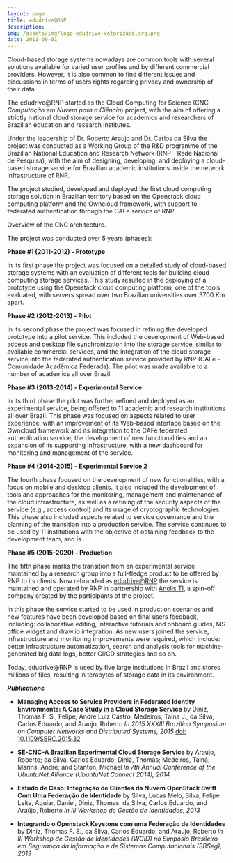 ```yaml
---
layout: page
title: edudrive@RNP
description: 
img: /assets/img/logo-edudrive-vetorizada.svg.png
date: 2011-09-01
---
```


Cloud-based storage systems nowadays are common tools with several solutions available for varied user profiles and by different commercial providers. However, it is also common to find different issues and discussions in terms of users rights regarding privacy and ownership of their data.

The edudrive@RNP started as the Cloud Computing for Science (CNC *Computação em Nuvem para a Ciência*) project, with the aim of offering a strictly national cloud storage service for academics and researchers of Brazilian education and research institutes.

Under the leadership of Dr. Roberto Araujo and Dr. Carlos da Silva the project was conducted as a Working Group of the R&D programme of the Brazilian National Education and Research Network (RNP - Rede Nacional de Pesquisa), with the aim of designing, developing, and deploying a cloud-based storage service for Brazilian academic institutions inside the network infrastructure of RNP.

The project studied, developed and deployed the first cloud computing storage solution in Brazilian territory based on the Openstack cloud computing platform and the Owncloud framework, with support to federated authentication through the CAFe service of RNP.


<div class="img_row">
    <img class="col three left" src="{{ site.baseurl }}/assets/img/cncoverview.png" alt="" title="Overview of the CNC architecture"/>
</div>
<div class="col three caption">
Overview of the CNC architecture.
</div>

The project was conducted over 5 years (phases):

**Phase #1 (2011-2012) - Prototype**

In its first phase the project was focused on a detailed study of cloud-based storage systems with an evaluation of different tools for building cloud computing storage services. This study resulted in the deploying of a prototype using the Openstack cloud computing platform, one of the tools evaluated, with servers spread over two Brazilian universities over 3700 Km apart.

**Phase #2 (2012-2013) - Pilot**

In its second phase the project was focused in refining the developed prototype into a pilot service. This included the development of Web-based access and desktop file synchronization into the storage service, similar to available commercial services, and the integration of the cloud storage service into the federated authentication service provided by RNP (CAFe - Comunidade Acadêmica Federada). The pilot was made available to a number of academics all over Brazil.

**Phase #3 (2013-2014) - Experimental Service**

In its third phase the pilot was further refined and deployed as an experimental service, being offered to 11 academic and research institutions all over Brazil. 
This phase was focused on aspects related to user experience, with an improvement of its Web-based interface based on the Owncloud framework and its integration to the CAFe federated authentication service, the development of new functionalities and an expansion of its supporting infrastructure, with a new dashboard for monitoring and management of the service.

**Phase #4 (2014-2015) - Experimental Service 2**

The fourth phase focused on the development of new functionalities, with a focus on mobile and desktop clients. It also included the development of tools and approaches for the monitoring, management and maintenance of the cloud infrastructure, as well as a refining of the security aspects of the service (e.g., access control) and its usage of cryptographic technologies. This phase also included aspects related to service governance and the planning of the transition into a production service. 
The service continues to be used by 11 institutions with the objective of obtaining feedback to the development team, and is .

**Phase #5 (2015-2020) - Production**

The fifth phase marks the transition from an experimental service maintained by a research group into a full-fledge product to be offered by RNP to its clients. Now rebranded as [edudrive@RNP](https://edudrive.rnp.br) the service is maintained and operated by RNP in partnership with [Anolis TI](https://anolis.com.br/), a spin-off company created by the participants of the project.

In this phase the service started to be used in production scenarios and new features have been developed based on final users feedback, including: collaborative editing, interactive tutorials and onboard guides, MS office widget and draw.io integration. As new users joined the service, infrastructure and monitoring improvements were required, which include: better infrastructure automatization, search and analysis tools for machine-generated big data logs, better CI/CD strategies and so on.

Today, edudrive@RNP is used by five large institutions in Brazil and stores millions of files, resulting in terabytes of storage data in its environment.

***Publications***
* <span class="title"><b>Managing Access to Service Providers in Federated Identity Environments: A Case Study in a Cloud Storage Service</b></span>
by <span class="author">Diniz, Thomas F. S., Felipe, Andre Luiz Castro, Medeiros, Taina J., da Silva, Carlos Eduardo, and Araujo, Roberto</span>
<span class="periodical"><em>In 2015 XXXIII Brazilian Symposium on Computer Networks and Distributed Systems, 2015</em></span>
[doi: 10.1109/SBRC.2015.32](https://doi.org/10.1109/SBRC.2015.32)

* <span class="title"><b>SE-CNC-A Brazilian Experimental Cloud Storage Service</b></span>
by <span class="author">Araujo, Roberto; da Silva, Carlos Eduardo; Diniz, Thomás; Medeiros, Tainá; Marins, André; and Stanton, Michael</span>
<span class="periodical"><em>In 7th Annual Conference of the UbuntuNet Alliance (UbuntuNet Connect 2014), 2014</em></span>

* <span class="title"><b>Estudo de Caso: Integração de Clientes da Nuvem OpenStack Swift Com Uma Federação de Identidade</b></span>
by <span class="author">Silva, Lucas Melo, Silva, Felipe Leite, Aguiar, Daniel, Diniz, Thomas, da Silva, Carlos Eduardo, and Araújo, Roberto</span>
<span class="periodical"><em>
In III Workshop de Gestão de Identidades, 2013</em></span>

* <span class="title"><b>Integrando o Openstack Keystone com uma Federação de Identidades</b></span>
by <span class="author">Diniz, Thomas F. S., da Silva, Carlos Eduardo, and Araujo, Roberto</span>
<span class="periodical"><em>
In III Workshop de Gestão de Identidades (WGID) no Simpósio Brasileiro em Segurança da Informação e de Sistemas Computacionais (SBSeg), 2013</em></span>


